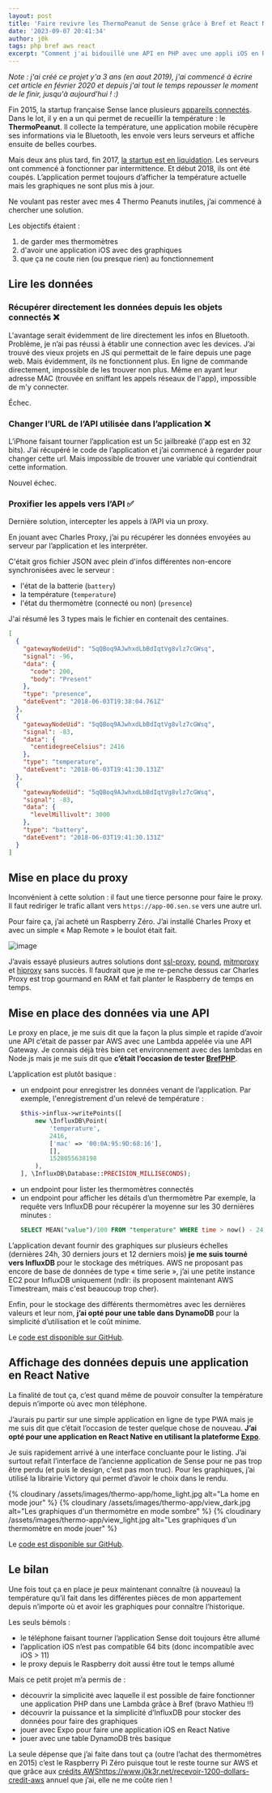 ```yaml
---
layout: post
title: 'Faire revivre les ThermoPeanut de Sense grâce à Bref et React Native'
date: '2023-09-07 20:41:34'
author: j0k
tags: php bref aws react
excerpt: "Comment j'ai bidouillé une API en PHP avec une appli iOS en React Native pour ne pas jeter mes thermomètres connectés suite à la fermeture des serveurs de la boite qui les fournissait. Je me suis bien amusé alors je vous partage tout ça !"
---
```

_Note : j'ai créé ce projet y'a 3 ans (en aout 2019), j'ai commencé à écrire cet article en février 2020 et depuis j'ai tout le temps repousser le moment de le finir, jusqu'à aujourd'hui ! :)_

Fin 2015, la startup française Sense lance plusieurs [appareils connectés](https://www.iphon.fr/post/capteurs-peanut-autonomes-sense-841214). Dans le lot, il y en a un qui permet de recueillir la température : le **ThermoPeanut**. Il collecte la température, une application mobile récupère ses informations via le Bluetooth, les envoie vers leurs serveurs et affiche ensuite de belles courbes.

Mais deux ans plus tard, fin 2017, [la startup est en liquidation](https://www.mac4ever.com/actu/129742_sen-se-la-fin-des-peanuts). Les serveurs ont commencé à fonctionner par intermittence. Et début 2018, ils ont été coupés. L’application permet toujours d’afficher la température actuelle mais les graphiques ne sont plus mis à jour.

Ne voulant pas rester avec mes 4 Thermo Peanuts inutiles, j’ai commencé à chercher une solution.

Les objectifs étaient :

1. de garder mes thermomètres
2. d'avoir une application iOS avec des graphiques
3. que ça ne coute rien (ou presque rien) au fonctionnement

## Lire les données

### Récupérer directement les données depuis les objets connectés ❌
L'avantage serait évidemment de lire directement les infos en Bluetooth. Problème, je n’ai pas réussi à établir une connection avec les devices.
J’ai trouvé des vieux projets en JS qui permettait de le faire depuis une page web. Mais évidemment, ils ne fonctionnent plus.
En ligne de commande directement, impossible de les trouver non plus. Même en ayant leur adresse MAC (trouvée en sniffant les appels réseaux de l'app), impossible de m'y connecter.

Échec.

### Changer l’URL de l’API utilisée dans l’application ❌
L’iPhone faisant tourner l’application est un 5c jailbreaké (l'app est en 32 bits). J’ai récupéré le code de l’application et j’ai commencé à regarder pour changer cette url. Mais impossible de trouver une variable qui contiendrait cette information.

Nouvel échec.

### Proxifier les appels vers l’API ✅
Dernière solution, intercepter les appels à l’API via un proxy.

En jouant avec Charles Proxy, j’ai pu récupérer les données envoyées au serveur par l’application et les interpréter.

C'était gros fichier JSON avec plein d'infos différentes non-encore synchronisées avec le serveur :

- l'état de la batterie (`battery`)
- la température (`temperature`)
- l'état du thermomètre (connecté ou non) (`presence`)

J'ai résumé les 3 types mais le fichier en contenait des centaines.

```json
[
  {
    "gatewayNodeUid": "5qQBoq9AJwhxdLbBdIqtVg8vlz7cGWsq",
    "signal": -96,
    "data": {
      "code": 200,
      "body": "Present"
    },
    "type": "presence",
    "dateEvent": "2018-06-03T19:38:04.761Z"
  },
  {
    "gatewayNodeUid": "5qQBoq9AJwhxdLbBdIqtVg8vlz7cGWsq",
    "signal": -83,
    "data": {
      "centidegreeCelsius": 2416
    },
    "type": "temperature",
    "dateEvent": "2018-06-03T19:41:30.131Z"
  },
  {
    "gatewayNodeUid": "5qQBoq9AJwhxdLbBdIqtVg8vlz7cGWsq",
    "signal": -83,
    "data": {
      "levelMillivolt": 3000
    },
    "type": "battery",
    "dateEvent": "2018-06-03T19:41:30.131Z"
  }
]
```

## Mise en place du proxy
Inconvénient à cette solution : il faut une tierce personne pour faire le proxy. Il faut rediriger le trafic allant vers `https://app-00.sen.se` vers une autre url.

Pour faire ça, j’ai acheté un Raspberry Zéro. J’ai installé Charles Proxy et avec un simple « Map Remote » le boulot était fait.

![image](https://user-images.githubusercontent.com/62333/64076153-79755d80-ccc1-11e9-9772-bfd61f2e0e45.png)

J’avais essayé plusieurs autres solutions dont [ssl-proxy](https://github.com/suyashkumar/ssl-proxy), [pound](https://www.apsis.ch/pound.html), [mitmproxy](https://mitmproxy.org/) et [hiproxy](http://hiproxy.org/) sans succès. Il faudrait que je me re-penche dessus car Charles Proxy est trop gourmand en RAM et fait planter le Raspberry de temps en temps.

## Mise en place des données via une API
Le proxy en place, je me suis dit que la façon la plus simple et rapide d’avoir une API c’était de passer par AWS avec une Lambda appelée via une API Gateway. Je connais déjà très bien cet environnement avec des lambdas en Node.js mais je me suis dit que **c’était l’occasion de tester [BrefPHP](https://bref.sh/)**.

L’application est plutôt basique :
- un endpoint pour enregistrer les données venant de l’application.
    Par exemple, l'enregistrement d'un relevé de température :
    ```php
    $this->influx->writePoints([
        new \InfluxDB\Point(
            'temperature',
            2416,
            ['mac' => '00:0A:95:9D:68:16'],
            [],
            1528055638198
        ),
    ], \InfluxDB\Database::PRECISION_MILLISECONDS);
    ```
- un endpoint pour lister les thermomètres connectés
- un endpoint pour afficher les détails d’un thermomètre
    Par exemple, la requête vers InfluxDB pour récupérer la moyenne sur les 30 dernières minutes :
    ```sql
    SELECT MEAN("value")/100 FROM "temperature" WHERE time > now() - 24h AND "mac"='00:0A:95:9D:68:16' GROUP BY time(30m)
    ```

L’application devant fournir des graphiques sur plusieurs échelles (dernières 24h, 30 derniers jours et 12 derniers mois) **je me suis tourné vers InfluxDB** pour le stockage des métriques. AWS ne proposant pas encore de base de données de type « time serie », j’ai une petite instance EC2 pour InfluxDB uniquement (ndlr: ils proposent maintenant AWS Timestream, mais c'est beaucoup trop cher).

Enfin, pour le stockage des différents thermomètres avec les dernières valeurs et leur nom, **j’ai opté pour une table dans DynamoDB** pour la simplicité d’utilisation et le coût minime.

Le [code est disponible sur GitHub](https://github.com/j0k3r/thermo-proxy-aws).

## Affichage des données depuis une application en React Native
La finalité de tout ça, c’est quand même de pouvoir consulter la température depuis n’importe où avec mon téléphone.

J’aurais pu partir sur une simple application en ligne de type PWA mais je me suis dit que c’était l’occasion de tester quelque chose de nouveau. **J’ai opté pour une application en React Native en utilisant la plateforme [Expo](https://expo.dev/)**.

Je suis rapidement arrivé à une interface concluante pour le listing. J’ai surtout refait l’interface de l’ancienne application de Sense pour ne pas trop être perdu (et puis le design, c'est pas mon truc).
Pour les graphiques, j’ai utilisé la librairie Victory qui permet d’avoir le choix dans le rendu.

{% cloudinary /assets/images/thermo-app/home_light.jpg alt="La home en mode jour" %}
{% cloudinary /assets/images/thermo-app/view_dark.jpg alt="Les graphiques d'un thermomètre en mode sombre" %}
{% cloudinary /assets/images/thermo-app/view_light.jpg alt="Les graphiques d'un thermomètre en mode jouer" %}

Le [code est disponible sur GitHub](https://github.com/j0k3r/thermo-app).

## Le bilan
Une fois tout ça en place je peux maintenant connaître (à nouveau) la température qu’il fait dans les différentes pièces de mon appartement depuis n’importe où et avoir les graphiques pour connaître l’historique.

Les seuls bémols :
- le téléphone faisant tourner l’application Sense doit toujours être allumé
- l’application iOS n’est pas compatible 64 bits (donc incompatible avec iOS > 11)
- le proxy depuis le Raspberry doit aussi être tout le temps allumé

Mais ce petit projet m’a permis de :
- découvrir la simplicité avec laquelle il est possible de faire fonctionner une application PHP dans une Lambda grâce à Bref (bravo Mathieu !!)
- découvrir la puissance et la simplicité d’InfluxDB pour stocker des données pour faire des graphiques
- jouer avec Expo pour faire une application iOS en React Native
- jouer avec une table DynamoDB très basique

La seule dépense que j’ai faite dans tout ça (outre l’achat des thermomètres en 2015) c’est le Raspberry Pi Zéro puisque tout le reste tourne sur AWS et que grâce aux [crédits AWS](https://www.j0k3r.net/recevoir-1200-dollars-credit-aws)https://www.j0k3r.net/recevoir-1200-dollars-credit-aws annuel que j’ai, elle ne me coûte rien !
